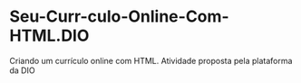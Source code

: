# Seu-Curr-culo-Online-Com-HTML.DIO
Criando um currículo online com HTML. Atividade proposta pela plataforma da DIO 
